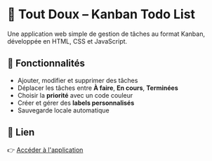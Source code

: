 # 📝 Tout Doux – Kanban Todo List

Une application web simple de gestion de tâches au format Kanban, développée en HTML, CSS et JavaScript.

## 🚀 Fonctionnalités

- Ajouter, modifier et supprimer des tâches
- Déplacer les tâches entre **À faire**, **En cours**, **Terminées**
- Choisir la **priorité** avec un code couleur
- Créer et gérer des **labels personnalisés**
- Sauvegarde locale automatique

## 🔗 Lien
👉 [Accéder à l'application](https://todo.biret-toscano.fr)
